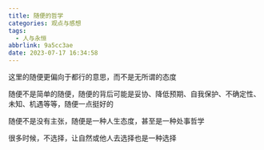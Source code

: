 ```yaml
---
title: 随便的哲学
categories: 观点与感想
tags:
  - 人与永恒
abbrlink: 9a5cc3ae
date: 2023-07-17 16:34:58
---
```


这里的随便更偏向于都行的意思，而不是无所谓的态度

随便不是简单的随便，随便的背后可能是妥协、降低预期、自我保护、不确定性、未知、机遇等等，随便一点挺好的

随便不是没有主张，随便是一种人生态度，甚至是一种处事哲学

很多时候，不选择，让自然或他人去选择也是一种选择


